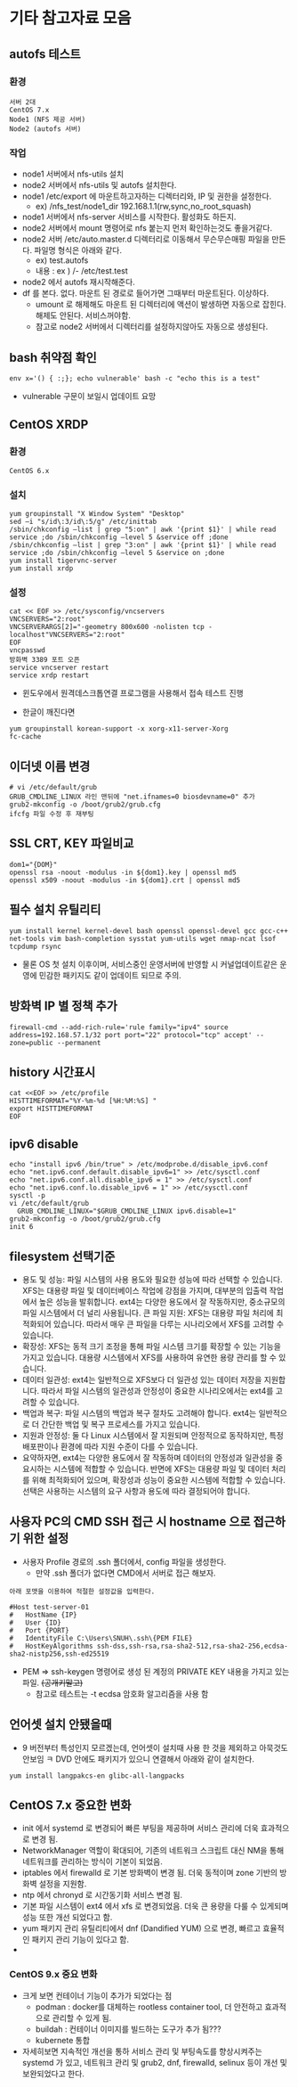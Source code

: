 # 기타 참고자료 모음
## autofs 테스트
### 환경
```
서버 2대
CentOS 7.x
Node1 (NFS 제공 서버)
Node2 (autofs 서버)
```

### 작업
* node1 서버에서 nfs-utils 설치
* node2 서버에서 nfs-utils 및 autofs 설치한다.
* node1 /etc/export 에 마운트하고자하는 디렉터리와, IP 및 권한을 설정한다.
    * ex) /nfs_test/node1_dir 192.168.1.1(rw,sync,no_root_squash)
* node1 서버에서 nfs-server 서비스를 시작한다. 활성화도 하든지.
* node2 서버에서 mount 명령어로 nfs 붙는지 먼저 확인하는것도 좋을거같다.
* node2 서버 /etc/auto.master.d 디렉터리로 이동해서 무슨무슨매핑 파일을 만든다. 파일명 형식은 아래와 같다.
	* ex) test.autofs
	* 내용 : ex ) /- /etc/test.test
* node2 에서 autofs 재시작해준다.
* df 를 본다. 없다. 마운트 된 경로로 들어가면 그때부터 마운트된다. 이상하다.
	* umount 로 해제해도 마운트 된 디렉터리에 액션이 발생하면 자동으로 잡힌다. 해제도 안된다. 서비스꺼야함.
	* 참고로 node2 서버에서 디렉터리를 설정하지않아도 자동으로 생성된다. 

## bash 취약점 확인
```
env x='() { :;}; echo vulnerable' bash -c "echo this is a test"
```
* vulnerable 구문이 보일시 업데이트 요망

## CentOS XRDP
### 환경
```
CentOS 6.x
```

### 설치
```
yum groupinstall "X Window System" "Desktop"
sed –i "s/id\:3/id\:5/g" /etc/inittab
/sbin/chkconfig —list | grep "5:on" | awk '{print $1}' | while read service ;do /sbin/chkconfig —level 5 &service off ;done
/sbin/chkconfig —list | grep "3:on" | awk '{print $1}' | while read service ;do /sbin/chkconfig —level 5 &service on ;done
yum install tigervnc-server
yum install xrdp
```

### 설정
```
cat << EOF >> /etc/sysconfig/vncservers
VNCSERVERS="2:root"
VNCSERVERARGS[2]="-geometry 800x600 -nolisten tcp -localhost"VNCSERVERS="2:root"
EOF
vncpasswd
방화벽 3389 포트 오픈
service vncserver restart
service xrdp restart
```
* 윈도우에서 원격데스크톱연결 프로그램을 사용해서 접속 테스트 진행

* 한글이 깨진다면
```
yum groupinstall korean-support -x xorg-x11-server-Xorg
fc-cache 
```

## 이더넷 이름 변경
```
# vi /etc/default/grub
GRUB_CMDLINE_LINUX 라인 맨뒤에 "net.ifnames=0 biosdevname=0" 추가
grub2-mkconfig -o /boot/grub2/grub.cfg
ifcfg 파일 수정 후 재부팅
```

## SSL CRT, KEY 파일비교
```
dom1="{DOM}"
openssl rsa -noout -modulus -in ${dom1}.key | openssl md5
openssl x509 -noout -modulus -in ${dom1}.crt | openssl md5
```

## 필수 설치 유틸리티
```
yum install kernel kernel-devel bash openssl openssl-devel gcc gcc-c++ net-tools vim bash-completion sysstat yum-utils wget nmap-ncat lsof tcpdump rsync
```
* 물론 OS 첫 설치 이후이며, 서비스중인 운영서버에 반영할 시 커널업데이트같은 운영에 민감한 패키지도 같이 업데이트 되므로 주의.

## 방화벽 IP 별 정책 추가
```
firewall-cmd --add-rich-rule='rule family="ipv4" source address=192.168.57.1/32 port port="22" protocol="tcp" accept' --zone=public --permanent
```

## history 시간표시
```
cat <<EOF >> /etc/profile
HISTTIMEFORMAT="%Y-%m-%d [%H:%M:%S] "
export HISTTIMEFORMAT
EOF
```

## ipv6 disable
```
echo "install ipv6 /bin/true" > /etc/modprobe.d/disable_ipv6.conf
echo "net.ipv6.conf.default.disable_ipv6=1" >> /etc/sysctl.conf
echo "net.ipv6.conf.all.disable_ipv6 = 1" >> /etc/sysctl.conf
echo "net.ipv6.conf.lo.disable_ipv6 = 1" >> /etc/sysctl.conf
sysctl -p
vi /etc/default/grub
  GRUB_CMDLINE_LINUX="$GRUB_CMDLINE_LINUX ipv6.disable=1"
grub2-mkconfig -o /boot/grub2/grub.cfg
init 6
```

## filesystem 선택기준
* 용도 및 성능: 파일 시스템의 사용 용도와 필요한 성능에 따라 선택할 수 있습니다. XFS는 대용량 파일 및 데이터베이스 작업에 강점을 가지며, 대부분의 입출력 작업에서 높은 성능을 발휘합니다. ext4는 다양한 용도에서 잘 작동하지만, 중소규모의 파일 시스템에서 더 널리 사용됩니다.
큰 파일 지원: XFS는 대용량 파일 처리에 최적화되어 있습니다. 따라서 매우 큰 파일을 다루는 시나리오에서 XFS를 고려할 수 있습니다.
* 확장성: XFS는 동적 크기 조정을 통해 파일 시스템 크기를 확장할 수 있는 기능을 가지고 있습니다. 대용량 시스템에서 XFS를 사용하여 유연한 용량 관리를 할 수 있습니다.
* 데이터 일관성: ext4는 일반적으로 XFS보다 더 일관성 있는 데이터 저장을 지원합니다. 따라서 파일 시스템의 일관성과 안정성이 중요한 시나리오에서는 ext4를 고려할 수 있습니다.
* 백업과 복구: 파일 시스템의 백업과 복구 절차도 고려해야 합니다. ext4는 일반적으로 더 간단한 백업 및 복구 프로세스를 가지고 있습니다.
* 지원과 안정성: 둘 다 Linux 시스템에서 잘 지원되며 안정적으로 동작하지만, 특정 배포판이나 환경에 따라 지원 수준이 다를 수 있습니다.
* 요약하자면, ext4는 다양한 용도에서 잘 작동하며 데이터의 안정성과 일관성을 중요시하는 시스템에 적합할 수 있습니다. 반면에 XFS는 대용량 파일 및 데이터 처리를 위해 최적화되어 있으며, 확장성과 성능이 중요한 시스템에 적합할 수 있습니다. 선택은 사용하는 시스템의 요구 사항과 용도에 따라 결정되어야 합니다.

## 사용자 PC의 CMD SSH 접근 시 hostname 으로 접근하기 위한 설정
* 사용자 Profile 경로의 .ssh 폴더에서, config 파일을 생성한다.
	* 만약 .ssh 폴더가 없다면 CMD에서 서버로 접근 해보자.
```
아래 포맷을 이용하여 적절한 설정값을 입력한다.

#Host test-server-01
#	HostName {IP}
#	User {ID}
#	Port {PORT}
#	IdentityFile C:\Users\SNUH\.ssh\{PEM FILE}
#	HostKeyAlgorithms ssh-dss,ssh-rsa,rsa-sha2-512,rsa-sha2-256,ecdsa-sha2-nistp256,ssh-ed25519
```
* PEM => ssh-keygen 명령어로 생성 된 계정의 PRIVATE KEY 내용을 가지고 있는 파일. ~~(공개키말고)~~ 
	* 참고로 테스트는 -t ecdsa 암호화 알고리즘을 사용 함

## 언어셋 설치 안됐을때
* 9 버전부터 특성인지 모르겠는데, 언어셋이 설치때 사용 한 것을 제외하고 아묵것도 안보임 ㅋ DVD 안에도 패키지가 있으니 연결해서 아래와 같이 설치한다.
```
yum install langpakcs-en glibc-all-langpacks
```

## CentOS 7.x 중요한 변화
* init 에서 systemd 로 변경되어 빠른 부팅을 제공하며 서비스 관리에 더욱 효과적으로 변경 됨.
* NetworkManager 역할이 확대되어, 기존의 네트워크 스크립트 대신 NM을 통해 네트워크를 관리하는 방식이 기본이 되었음.
* iptables 에서 firewalld 로 기본 방화벽이 변경 됨. 더욱 동적이며 zone 기반의 방화벽 설정을 지원함.
* ntp 에서 chronyd 로 시간동기화 서비스 변경 됨.
* 기본 파일 시스템이 ext4 에서 xfs 로 변경되었음. 더욱 큰 용량을 다룰 수 있게되며 성능 또한 개선 되었다고 함.
* yum 패키지 관리 유틸리티에서 dnf (Dandified YUM) 으로 변경, 빠르고 효율적인 패키지 관리 기능이 있다고 함.
* 
### CentOS 9.x 중요 변화
* 크게 보면 컨테이너 기능이 추가가 되었다는 점
	- podman : docker를 대체하는 rootless container tool, 더 안전하고 효과적으로 관리할 수 있게 됨.
	+ buildah : 컨테이너 이미지를 빌드하는 도구가 추가 됨???
	+ kubernete 통합
* 자세히보면 지속적인 개선을 통하 서비스 관리 및 부팅속도를 향상시켜주는 systemd 가 있고, 네트워크 관리 및 grub2, dnf, firewalld, selinux 등이 개선 및 보완되었다고 한다.